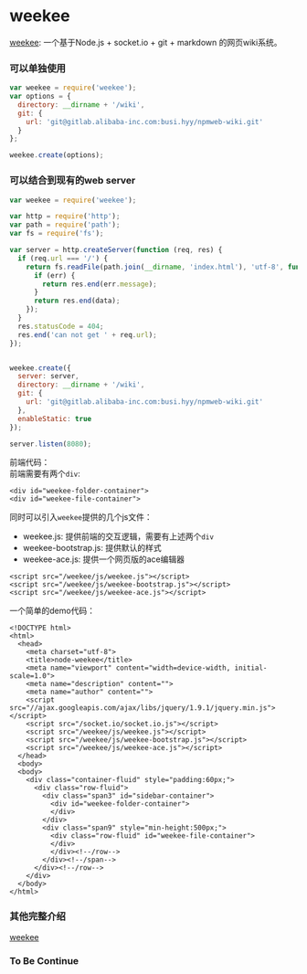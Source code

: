 # weekee  

[weekee](https://github/dead-horse/weekee): 一个基于Node.js + socket.io + git + markdown 的网页wiki系统。   
### 可以单独使用   

```js
var weekee = require('weekee');
var options = {
  directory: __dirname + '/wiki',
  git: {
    url: 'git@gitlab.alibaba-inc.com:busi.hyy/npmweb-wiki.git'
  }
};

weekee.create(options);
```

### 可以结合到现有的web server   

```js
var weekee = require('weekee');

var http = require('http');
var path = require('path');
var fs = require('fs');

var server = http.createServer(function (req, res) {
  if (req.url === '/') {
    return fs.readFile(path.join(__dirname, 'index.html'), 'utf-8', function (err, data) {
      if (err) {
        return res.end(err.message);
      }
      return res.end(data);
    });
  }
  res.statusCode = 404;
  res.end('can not get ' + req.url);
});


weekee.create({
  server: server,
  directory: __dirname + '/wiki',
  git: {
    url: 'git@gitlab.alibaba-inc.com:busi.hyy/npmweb-wiki.git'
  },
  enableStatic: true
});

server.listen(8080);
```

前端代码：   
前端需要有两个`div`:  

```
<div id="weekee-folder-container">
<div id="weekee-file-container">
```

同时可以引入`weekee`提供的几个js文件：   
 * weekee.js: 提供前端的交互逻辑，需要有上述两个`div`  
 * weekee-bootstrap.js: 提供默认的样式   
 * weekee-ace.js: 提供一个网页版的ace编辑器  

```
<script src="/weekee/js/weekee.js"></script>
<script src="/weekee/js/weekee-bootstrap.js"></script>
<script src="/weekee/js/weekee-ace.js"></script>    
```

一个简单的demo代码：  
```
<!DOCTYPE html>
<html>
  <head>
    <meta charset="utf-8">
    <title>node-weekee</title>
    <meta name="viewport" content="width=device-width, initial-scale=1.0">
    <meta name="description" content="">
    <meta name="author" content="">
    <script src="//ajax.googleapis.com/ajax/libs/jquery/1.9.1/jquery.min.js"></script>
    <script src="/socket.io/socket.io.js"></script>
    <script src="/weekee/js/weekee.js"></script>
    <script src="/weekee/js/weekee-bootstrap.js"></script>
    <script src="/weekee/js/weekee-ace.js"></script>    
  </head>
  <body>
  <body>
    <div class="container-fluid" style="padding:60px;">
      <div class="row-fluid">
        <div class="span3" id="sidebar-container">
          <div id="weekee-folder-container">
          </div>
        </div>
        <div class="span9" style="min-height:500px;">
          <div class="row-fluid" id="weekee-file-container">
          </div>
          </div><!--/row-->
        </div><!--/span-->
      </div><!--/row-->
    </div>    
  </body>
</html>
```

### 其他完整介绍  
[weekee](https://github/dead-horse/weekee)   

### To Be Continue  
